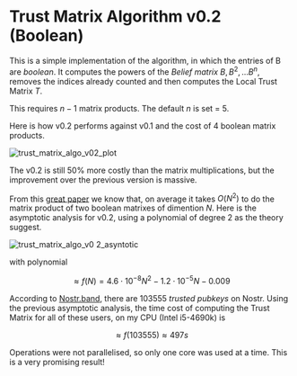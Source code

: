 # Trust Matrix Algorithm v0.2 (Boolean)

This is a simple implementation of the algorithm, in which the entries of B are _boolean_.
It computes the powers of the _Belief matrix_ $B , B^2 , \dots B^n$, removes the indices already counted and then computes the Local Trust Matrix $T$.

This requires $n-1$ matrix products. The default $n$ is set = 5.

Here is how v0.2 performs against v0.1 and the cost of 4 boolean matrix products.

![trust_matrix_algo_v02_plot](https://github.com/pippellia-btc/The-Problem-of-Spam/assets/108896743/0ac5083c-afd5-47e5-b45e-8e7ec62aeee3)

The v0.2 is still 50% more costly than the matrix multiplications, but the improvement over the previous version is massive.

From this [great paper](https://www.sciencedirect.com/science/article/pii/S0019995873902283?via%3Dihub) we know that, on average it takes $O(N^2)$ to do the matrix product of two boolean matrixes of dimention $N$.
Here is the asymptotic analysis for v0.2, using a polynomial of degree 2 as the theory suggest.

![trust_matrix_algo_v0 2_asyntotic](https://github.com/pippellia-btc/The-Problem-of-Spam/assets/108896743/e9b87fc8-aa7e-4ed7-a10e-465617df62f1)

with polynomial

$$\approx f(N) = 4.6 \cdot 10^{-8} N^2 - 1.2 \cdot 10^{-5} N - 0.009$$

According to [Nostr.band](https://stats.nostr.band/), there are 103555 _trusted pubkeys_ on Nostr.
Using the previous asymptotic analysis, the time cost of computing the Trust Matrix for all of these users, on my CPU (Intel i5-4690k) is

$$\approx f(103555) \approx 497 s$$

Operations were not parallelised, so only one core was used at a time. This is a very promising result!
